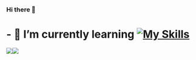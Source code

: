 ### Hi there 👋
# - 🌱 I’m currently learning [![My Skills](https://skillicons.dev/icons?i=rust,cpp)](https://skillicons.dev)

<img src="https://github-readme-stats.vercel.app/api?username=sklbz&theme=blue-green"><img src="https://github-readme-stats.vercel.app/api/top-langs?locale=en&hide_title=true&layout=compact&card_width=320&langs_count=6&theme=github_dark&hide_border=true&username=sklbz"/>
<!--
- 🔭 I’m currently working on ...
- 👯 I’m looking to collaborate on ...
- 🤔 I’m looking for help with ...
- 💬 Ask me about ...
- 📫 How to reach me: ...
- ⚡ Fun fact: ...
-->
